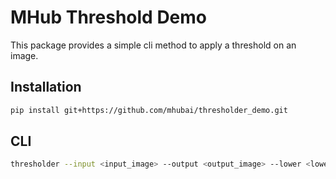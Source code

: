 # MHub Threshold Demo 

This package provides a simple cli method to apply a threshold on an image.


## Installation

```bash
pip install git+https://github.com/mhubai/thresholder_demo.git
```

## CLI

```bash
thresholder --input <input_image> --output <output_image> --lower <lower-bound> --upper <upper-bound>
``` 